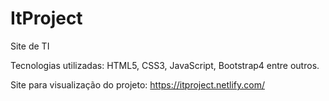 # ItProject
Site de TI

Tecnologias utilizadas: HTML5, CSS3, JavaScript, Bootstrap4 entre outros.

Site para visualização do projeto: https://itproject.netlify.com/
